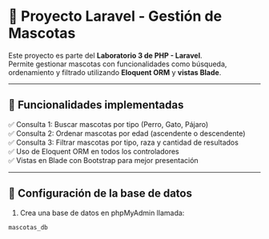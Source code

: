 # 🐾 Proyecto Laravel - Gestión de Mascotas

Este proyecto es parte del **Laboratorio 3 de PHP - Laravel**.  
Permite gestionar mascotas con funcionalidades como búsqueda, ordenamiento y filtrado utilizando **Eloquent ORM** y **vistas Blade**.

---

## 📌 Funcionalidades implementadas

✅ Consulta 1: Buscar mascotas por tipo (Perro, Gato, Pájaro)  
✅ Consulta 2: Ordenar mascotas por edad (ascendente o descendente)  
✅ Consulta 3: Filtrar mascotas por tipo, raza y cantidad de resultados  
✅ Uso de Eloquent ORM en todos los controladores  
✅ Vistas en Blade con Bootstrap para mejor presentación

---

## 🐘 Configuración de la base de datos

1. Crea una base de datos en phpMyAdmin llamada:

```text
mascotas_db

